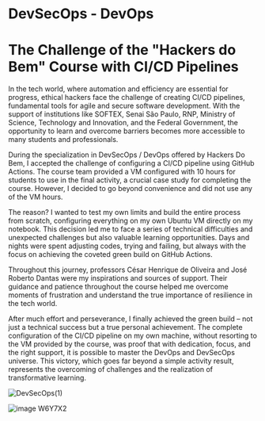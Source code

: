 # DevSecOps - DevOps

# The Challenge of the "Hackers do Bem" Course with CI/CD Pipelines

In the tech world, where automation and efficiency are essential for progress, ethical hackers face the challenge of creating CI/CD pipelines, fundamental tools for agile and secure software development. With the support of institutions like SOFTEX, Senai São Paulo, RNP, Ministry of Science, Technology and Innovation, and the Federal Government, the opportunity to learn and overcome barriers becomes more accessible to many students and professionals.

During the specialization in DevSecOps / DevOps offered by Hackers Do Bem, I accepted the challenge of configuring a CI/CD pipeline using GitHub Actions. The course team provided a VM configured with 10 hours for students to use in the final activity, a crucial case study for completing the course. However, I decided to go beyond convenience and did not use any of the VM hours.

The reason? I wanted to test my own limits and build the entire process from scratch, configuring everything on my own Ubuntu VM directly on my notebook. This decision led me to face a series of technical difficulties and unexpected challenges but also valuable learning opportunities. Days and nights were spent adjusting codes, trying and failing, but always with the focus on achieving the coveted green build on GitHub Actions.

Throughout this journey, professors César Henrique de Oliveira and José Roberto Dantas were my inspirations and sources of support. Their guidance and patience throughout the course helped me overcome moments of frustration and understand the true importance of resilience in the tech world.

After much effort and perseverance, I finally achieved the green build – not just a technical success but a true personal achievement. The complete configuration of the CI/CD pipeline on my own machine, without resorting to the VM provided by the course, was proof that with dedication, focus, and the right support, it is possible to master the DevOps and DevSecOps universe. This victory, which goes far beyond a simple activity result, represents the overcoming of challenges and the realization of transformative learning.


![DevSecOps(1)](https://github.com/user-attachments/assets/5de3b649-3344-4837-b986-a57537b26d50)

![image W6Y7X2](https://github.com/user-attachments/assets/1f785f20-65ba-4ce0-9061-35c385d829ad)
